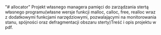 "# allocator" 
Projekt własnego managera pamięci do zarządzania stertą własnego programu(własne wersje funkcji malloc, calloc, free, realloc wraz z dodatkowymi
funkcjami narzędziowymi, pozwalającymi na monitorowania stanu, spójności oraz defragmentacji obszaru sterty)Treść i opis projektu w pdf.
